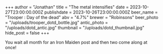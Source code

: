 +++
author = "Jonathan"
title = "The metal intensifies"
date = 2023-10-27T23:00:00.000Z
publishdate = 2023-10-26T23:00:00.000Z
beer_name = "Trooper : Day of the dead"
abv = "4.7%"
brewer = "Robinsons"
beer_photo = "/uploads/trooper_dotd_bottle.jpg"
antic_photo = "/uploads/dotd_antic.jpg"
thumbnail = "/uploads/dotd_thumbnail.jpg"
hide_post = false
+++

You wait all month for an Iron Maiden post and then two come along at once!
